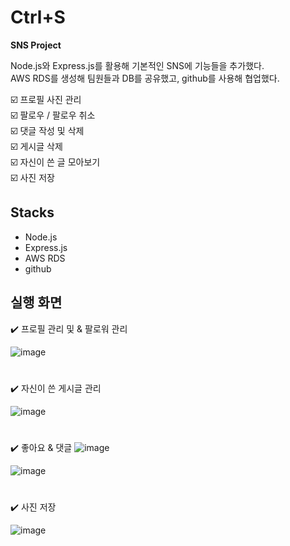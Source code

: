 # Ctrl+S
**SNS Project**


Node.js와 Express.js를 활용해 기본적인 SNS에 기능들을 추가했다. <br>
AWS RDS를 생성해 팀원들과 DB를 공유했고, github를 사용해 협업했다. <br>

️☑️ 프로필 사진 관리 <br> 
☑️ 팔로우 / 팔로우 취소 <br>
☑️ 댓글 작성 및 삭제 <br>
☑️ 게시글 삭제 <br>
☑️ 자신이 쓴 글 모아보기 <br>
☑️ 사진 저장 <br>

## Stacks

- Node.js
- Express.js
- AWS RDS
- github

## 실행 화면
✔️ 프로필 관리 및 & 팔로워 관리

![image](https://user-images.githubusercontent.com/89003891/178764904-7614b80e-a255-4c4b-be53-d6874e6e3ac3.png)
#
✔️ 자신이 쓴 게시글 관리

![image](https://user-images.githubusercontent.com/89003891/178764409-c90cb471-92af-444d-92f5-c0da88d25d4c.png)
#
✔️ 좋아요 & 댓글
![image](https://user-images.githubusercontent.com/89003891/178766150-c3d937c6-d46a-4975-a240-a97492762dcc.png)

![image](https://user-images.githubusercontent.com/89003891/178766157-263ba779-0416-4670-8d38-2e673986dd91.png)
#
✔️ 사진 저장

![image](https://user-images.githubusercontent.com/89003891/178764678-4f6a0460-8f9a-4fbf-a44f-924601def7c4.png)
